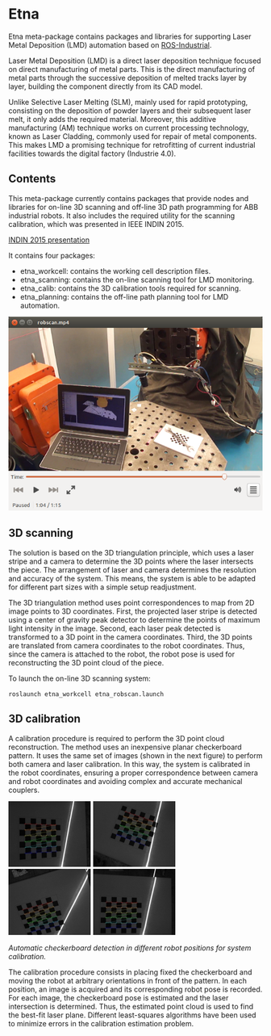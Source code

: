 # Etna

Etna meta-package contains packages and libraries for supporting Laser Metal Deposition (LMD)
automation based on [ROS-Industrial](http://www.ros.org/wiki/Industrial).

Laser Metal Deposition (LMD) is a direct laser deposition technique focused on direct
manufacturing of metal parts. This is the direct manufacturing of metal parts through the
successive deposition of melted tracks layer by layer, building the component directly from
its CAD model.

Unlike Selective Laser Melting (SLM), mainly used for rapid prototyping, consisting on the
deposition of powder layers and their subsequent laser melt, it only adds the required material.
Moreover, this additive manufacturing (AM) technique works on current processing technology,
known as Laser Cladding, commonly used for repair of metal components. This makes LMD a
promising technique for retrofitting of current industrial facilities towards the digital
factory (Industrie 4.0).

## Contents

This meta-package currently contains packages that provide nodes and libraries for on-line
3D scanning and off-line 3D path programming for ABB industrial robots. It also includes
the required utility for the scanning calibration, which was presented in IEEE INDIN 2015.

[INDIN 2015 presentation](./etna_scanning/doc/RobEyeEtna.pdf)

It contains four packages:
- etna_workcell: contains the working cell description files.
- etna_scanning: contains the on-line scanning tool for LMD monitoring.
- etna_calib: contains the 3D calibration tools required for scanning.
- etna_planning: contains the off-line path planning tool for LMD automation.

[![Robscan Video](./etna_scanning/media/robscan.png)](./etna_scanning/media/robscan.mp4)

## 3D scanning

The solution is based on the 3D triangulation principle, which uses a laser stripe and a camera
to determine the 3D points where the laser intersects the piece. The arrangement of laser and
camera determines the resolution and accuracy of the system. This means, the system is able to be
adapted for different part sizes with a simple setup readjustment.

The 3D triangulation method uses point correspondences to map from 2D image points to 3D
coordinates. First, the projected laser stripe is detected using a center of gravity peak detector
to determine the points of maximum light intensity in the image. Second, each laser peak detected
is transformed to a 3D point in the camera coordinates. Third, the 3D points are translated from
camera coordinates to the robot coordinates. Thus, since the camera is attached to the robot, the
robot pose is used for reconstructing the 3D point cloud of the piece.

To launch the on-line 3D scanning system:

```
roslaunch etna_workcell etna_robscan.launch
```

## 3D calibration

A calibration procedure is required to perform the 3D point cloud reconstruction. The method uses
an inexpensive planar checkerboard pattern. It uses the same set of images (shown in the next
figure) to perform both camera and laser calibration. In this way, the system is calibrated in
the robot coordinates, ensuring a proper correspondence between camera and robot coordinates and
avoiding complex and accurate mechanical couplers.

![Checkerboard in different robot positions](./etna_calib/media/checkerboards.jpg)

*Automatic checkerboard detection in different robot positions for system calibration.*

The calibration procedure consists in placing fixed the checkerboard and moving the robot at
arbitrary orientations in front of the pattern. In each position, an image is acquired and its
corresponding robot pose is recorded. For each image, the checkerboard pose is estimated and the
laser intersection is determined. Thus, the estimated point cloud is used to find the best-fit
laser plane. Different least-squares algorithms have been used to minimize errors in the
calibration estimation problem.
